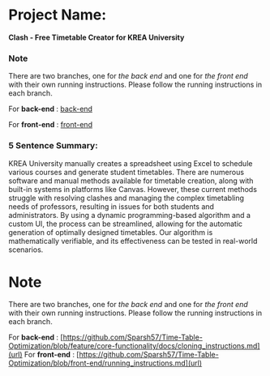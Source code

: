 # Project Name:  
**Clash - Free Timetable Creator for KREA University**

### Note
There are two branches, one for *the back end* and one for *the front end* with their own running instructions. Please follow the running instructions in each branch. 

For **back-end** : [back-end](https://github.com/Sparsh57/Time-Table-Optimization/blob/feature/core-functionality/docs/cloning_instructions.md)

For **front-end** : [front-end](https://github.com/Sparsh57/Time-Table-Optimization/blob/front-end/running_instructions.md)

### 5 Sentence Summary:
KREA University manually creates a spreadsheet using Excel to schedule various courses and generate student timetables. There are numerous software and manual methods available for timetable creation, along with built-in systems in platforms like Canvas. However, these current methods struggle with resolving clashes and managing the complex timetabling needs of professors, resulting in issues for both students and administrators. By using a dynamic programming-based algorithm and a custom UI, the process can be streamlined, allowing for the automatic generation of optimally designed timetables. Our algorithm is mathematically verifiable, and its effectiveness can be tested in real-world scenarios.

# Note
There are two branches, one for *the back end* and one for *the front end* with their own running instructions. Please follow the running instructions in each branch. 

For **back-end** : [https://github.com/Sparsh57/Time-Table-Optimization/blob/feature/core-functionality/docs/cloning_instructions.md](url) 
For **front-end** : [https://github.com/Sparsh57/Time-Table-Optimization/blob/front-end/running_instructions.md](url)
